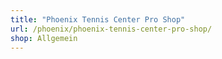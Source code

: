 ```yaml
---
title: "Phoenix Tennis Center Pro Shop"
url: /phoenix/phoenix-tennis-center-pro-shop/
shop: Allgemein
---
```


